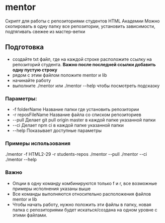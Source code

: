 # mentor

Скрипт для работы с репозиториями студентов HTML Академии
Можно скопировать в одну папку все репозитории, установить зависимости, подтягивать свежее из мастер-ветки

## Подготовка

- создайте txt файл, где на каждой строке расположите ссылку на репозиторий студента. **Важно после последней ссылки добавить одну пустую строку**
- рядом с этим файлом положите mentor и lib
- начинайте работу
- выполните ./mentor или ./mentor --help чтобы посмотреть подсказку

### Параметры:

- -f folderName Название папки где установить репозитории
- -r reposFileName Название файла со списком репозиториев
- --pull Делает git pull origin master в каждой папке указанной папки
- --ci Делает npm ci в каждой папке указанной папки
- --help Показывает доступные параметры

### Примеры использования

./mentor -f HTML2-29 -r students-repos
./mentor --pull
./mentor --ci
./mentor --help

### Важно

- Опции в одну команду комбинируются только f и r, все возможные примеры исполнения указаны выше
- Все команды выполняются относительно расположения файлов mentor и lib
- Чтобы начать работу, нужно положить эти файлы в папку, новая папка с репозиториями будет искаться/создана на одном уровне с этими файлами.
